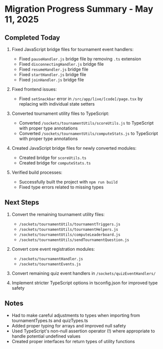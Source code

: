# Migration Progress Summary - May 11, 2025

## Completed Today

1. Fixed JavaScript bridge files for tournament event handlers:
   - Fixed `pauseHandler.js` bridge file by removing `.ts` extension
   - Fixed `disconnectingHandler.js` bridge file
   - Fixed `resumeHandler.js` bridge file
   - Fixed `startHandler.js` bridge file
   - Fixed `joinHandler.js` bridge file

2. Fixed frontend issues:
   - Fixed `setSnackbar` error in `/src/app/live/[code]/page.tsx` by replacing with individual state setters

3. Converted tournament utility files to TypeScript:
   - Converted `/sockets/tournamentUtils/scoreUtils.js` to TypeScript with proper type annotations
   - Converted `/sockets/tournamentUtils/computeStats.js` to TypeScript with proper type annotations

4. Created JavaScript bridge files for newly converted modules:
   - Created bridge for `scoreUtils.ts`
   - Created bridge for `computeStats.ts`

5. Verified build processes:
   - Successfully built the project with `npm run build`
   - Fixed type errors related to missing types

## Next Steps

1. Convert the remaining tournament utility files:
   - `/sockets/tournamentUtils/tournamentTriggers.js`
   - `/sockets/tournamentUtils/tournamentHelpers.js`
   - `/sockets/tournamentUtils/computeLeaderboard.js`
   - `/sockets/tournamentUtils/sendTournamentQuestion.js`

2. Convert core event registration modules:
   - `/sockets/tournamentHandler.js`
   - `/sockets/tournamentEvents.js`

3. Convert remaining quiz event handlers in `/sockets/quizEventHandlers/`

4. Implement stricter TypeScript options in tsconfig.json for improved type safety

## Notes

- Had to make careful adjustments to types when importing from tournamentTypes.ts and quizTypes.ts
- Added proper typing for arrays and improved null safety
- Used TypeScript's non-null assertion operator (!) where appropriate to handle potential undefined values
- Created proper interfaces for return types of utility functions
